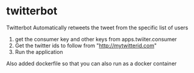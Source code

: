 # twitterbot
Twitterbot Automatically retweets the tweet from the specific list of users

1. get the consumer key and other keys from apps.twiiter.consumer
2. Get the twitter ids to follow from "http://mytwitterid.com"
3. Run the application


Also added dockerfile so that you can also run as a docker container
